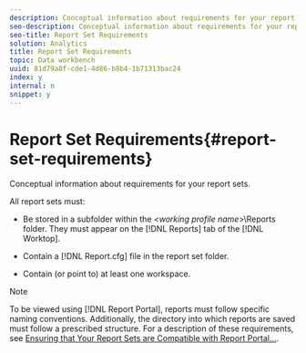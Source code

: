 ```yaml
---
description: Conceptual information about requirements for your report sets.
seo-description: Conceptual information about requirements for your report sets.
seo-title: Report Set Requirements
solution: Analytics
title: Report Set Requirements
topic: Data workbench
uuid: 81d79a8f-cde1-4d86-b8b4-1b71313bac24
index: y
internal: n
snippet: y
---
```


# Report Set Requirements{#report-set-requirements}

Conceptual information about requirements for your report sets.

All report sets must:

* Be stored in a subfolder within the *<working profile name*>\Reports folder. They must appear on the [!DNL Reports] tab of the [!DNL Worktop]. 

* Contain a [!DNL Report.cfg] file in the report set folder. 
* Contain (or point to) at least one workspace.

>[!NOTE]
>
>To be viewed using [!DNL Report Portal], reports must follow specific naming conventions. Additionally, the directory into which reports are saved must follow a prescribed structure. For a description of these requirements, see [Ensuring that Your Report Sets are Compatible with Report Portal...](../../home/c-rpt-oview/c-install-rpt-port/c-rpt-port-user-inter.md#section-2b141e5d198a4bbea455699126c24706).

